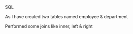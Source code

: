 SQL

As I have created two tables named employee & department

Performed some joins like inner, left & right